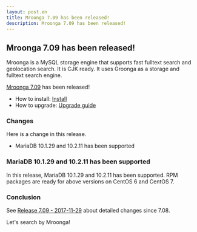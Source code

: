 ```yaml
---
layout: post.en
title: Mroonga 7.09 has been released!
description: Mroonga 7.09 has been released!
---
```


## Mroonga 7.09 has been released!

Mroonga is a MySQL storage engine that supports fast fulltext search
and geolocation search. It is CJK ready. It uses Groonga as a storage
and fulltext search engine.

[Mroonga 7.09](/docs/news.html#release-7.09) has been released!

  * How to install: [Install](/docs/install.html)
  * How to upgrade: [Upgrade guide](/docs/upgrade.html)

### Changes

Here is a change in this release.

  * MariaDB 10.1.29 and 10.2.11 has been supported

### MariaDB 10.1.29 and 10.2.11 has been supported

In this release, MariaDB 10.1.29 and 10.2.11 has been supported.
RPM packages are ready for above versions on CentOS 6 and CentOS 7.

### Conclusion

See [Release 7.09 - 2017-11-29](/docs/news.html#release-7.09) about detailed changes since 7.08.

Let's search by Mroonga!
